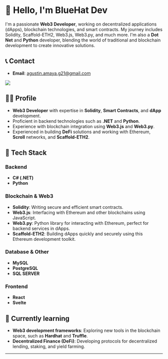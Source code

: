 # 👋 Hello, I'm BlueHat Dev

I'm a passionate **Web3 Developer**, working on decentralized applications (dApps), blockchain technologies, and smart contracts. My journey includes Solidity, Scaffold-ETH2, Web3.js, Web3.py, and much more. I'm also a **Dot Net** and **Python** developer, blending the world of traditional and blockchain development to create innovative solutions.

## 📞 Contact

- **Email**: [agustin.amaya.g21@gmail.com](mailto:agustin.amaya.g21@gmail.com)
<div style="display: flex; flex-direction: row;">
  <a href="https://www.linkedin.com/in/agust%C3%ADn-amaya-b3b110244/">
    <img src="https://api.iconify.design/uiw/linkedin.svg?color=%2300aae4&width=35&height=35"/>
  </a>  
</div>

## 👨‍💻 Profile

- **Web3 Developer** with expertise in **Solidity**, **Smart Contracts**, and **dApp** development.
- Proficient in backend technologies such as **.NET** and **Python**.
- Experience with blockchain integration using **Web3.js** and **Web3.py**.
- Experienced in building **DeFi** solutions and working with Ethereum, **Scroll** networks, and **Scaffold-ETH2**.

## 🔧 Tech Stack

### Backend
- **C# (.NET)**
- **Python**

### Blockchain & Web3
- **Solidity**: Writing secure and efficient smart contracts.
- **Web3.js**: Interfacing with Ethereum and other blockchains using JavaScript.
- **Web3.py**: Python library for interacting with Ethereum, perfect for backend services in dApps.
- **Scaffold-ETH2**: Building dApps quickly and securely using this Ethereum development toolkit.

### Database & Other
- **MySQL**
- **PostgreSQL**
- **SQL SERVER**

### Frontend
- **React**
- **Svelte**

## 🌱 Currently learning

- **Web3 development frameworks**: Exploring new tools in the blockchain space, such as **Hardhat** and **Truffle**.
- **Decentralized Finance (DeFi)**: Developing protocols for decentralized lending, staking, and yield farming.

---

<!--- bluehat8/bluehat8 is a ✨ special ✨ repository because its `README.md` (this file) appears on your GitHub profile.
You can click the Preview link to take a look at your changes.
--->

